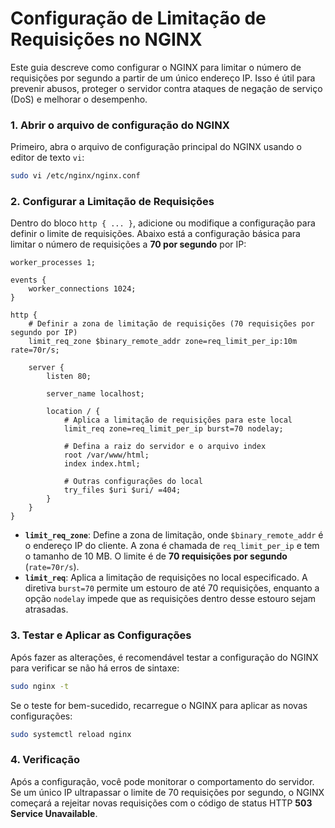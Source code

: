 # Configuração de Limitação de Requisições no NGINX

Este guia descreve como configurar o NGINX para limitar o número de requisições por segundo a partir de um único endereço IP. Isso é útil para prevenir abusos, proteger o servidor contra ataques de negação de serviço (DoS) e melhorar o desempenho.

### 1. Abrir o arquivo de configuração do NGINX

Primeiro, abra o arquivo de configuração principal do NGINX usando o editor de texto `vi`:

```bash
sudo vi /etc/nginx/nginx.conf
```

### 2. Configurar a Limitação de Requisições

Dentro do bloco `http { ... }`, adicione ou modifique a configuração para definir o limite de requisições. Abaixo está a configuração básica para limitar o número de requisições a **70 por segundo** por IP:

```nginx
worker_processes 1;

events {
    worker_connections 1024;
}

http {
    # Definir a zona de limitação de requisições (70 requisições por segundo por IP)
    limit_req_zone $binary_remote_addr zone=req_limit_per_ip:10m rate=70r/s;

    server {
        listen 80;

        server_name localhost;

        location / {
            # Aplica a limitação de requisições para este local
            limit_req zone=req_limit_per_ip burst=70 nodelay;

            # Defina a raiz do servidor e o arquivo index
            root /var/www/html;
            index index.html;

            # Outras configurações do local
            try_files $uri $uri/ =404;
        }
    }
}
```

- **`limit_req_zone`**: Define a zona de limitação, onde `$binary_remote_addr` é o endereço IP do cliente. A zona é chamada de `req_limit_per_ip` e tem o tamanho de 10 MB. O limite é de **70 requisições por segundo** (`rate=70r/s`).
- **`limit_req`**: Aplica a limitação de requisições no local especificado. A diretiva `burst=70` permite um estouro de até 70 requisições, enquanto a opção `nodelay` impede que as requisições dentro desse estouro sejam atrasadas.

### 3. Testar e Aplicar as Configurações

Após fazer as alterações, é recomendável testar a configuração do NGINX para verificar se não há erros de sintaxe:

```bash
sudo nginx -t
```

Se o teste for bem-sucedido, recarregue o NGINX para aplicar as novas configurações:

```bash
sudo systemctl reload nginx
```

### 4. Verificação

Após a configuração, você pode monitorar o comportamento do servidor. Se um único IP ultrapassar o limite de 70 requisições por segundo, o NGINX começará a rejeitar novas requisições com o código de status HTTP **503 Service Unavailable**.

